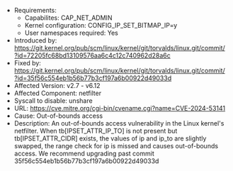 - Requirements:
    - Capabilites: CAP_NET_ADMIN
    - Kernel configuration: CONFIG_IP_SET_BITMAP_IP=y
    - User namespaces required: Yes
- Introduced by: https://git.kernel.org/pub/scm/linux/kernel/git/torvalds/linux.git/commit/?id=72205fc68bd13109576aa6c4c12c740962d28a6c
- Fixed by: https://git.kernel.org/pub/scm/linux/kernel/git/torvalds/linux.git/commit/?id=35f56c554eb1b56b77b3cf197a6b00922d49033d
- Affected Version: v2.7 - v6.12
- Affected Component: netfilter
- Syscall to disable: unshare
- URL: https://cve.mitre.org/cgi-bin/cvename.cgi?name=CVE-2024-53141
- Cause: Out-of-bounds access
- Description: An out-of-bounds access vulnerability in the Linux kernel's netfilter.
When tb[IPSET_ATTR_IP_TO] is not present but tb[IPSET_ATTR_CIDR] exists,
the values of ip and ip_to are slightly swapped, the range check for ip is missed and causes out-of-bounds access. We recommend upgrading past commit 35f56c554eb1b56b77b3cf197a6b00922d49033d
